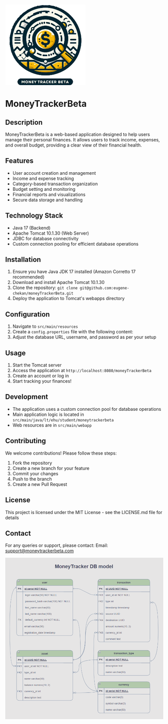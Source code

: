 ![logo.png](src%2Fmain%2Fwebapp%2Fimg%2Flogo.png)
# MoneyTrackerBeta

## Description
MoneyTrackerBeta is a web-based application designed to help users manage their personal finances. It allows users to track income, expenses, and overall budget, providing a clear view of their financial health.

## Features
- User account creation and management
- Income and expense tracking
- Category-based transaction organization
- Budget setting and monitoring
- Financial reports and visualizations
- Secure data storage and handling

## Technology Stack
- Java 17 (Backend)
- Apache Tomcat 10.1.30 (Web Server)
- JDBC for database connectivity
- Custom connection pooling for efficient database operations

## Installation
1. Ensure you have Java JDK 17 installed (Amazon Corretto 17 recommended)
2. Download and install Apache Tomcat 10.1.30
3. Clone the repository: `git clone git@github.com:eugene-chekan/moneyTrackerBeta.git`
4. Deploy the application to Tomcat's webapps directory

## Configuration
1. Navigate to `src/main/resources`
2. Create a `config.properties` file with the following content:
3. Adjust the database URL, username, and password as per your setup

## Usage
1. Start the Tomcat server
2. Access the application at `http://localhost:8080/moneyTrackerBeta`
3. Create an account or log in
4. Start tracking your finances!

## Development
- The application uses a custom connection pool for database operations
- Main application logic is located in `src/main/java/lt/ehu/student/moneytrackerbeta`
- Web resources are in `src/main/webapp`

## Contributing
We welcome contributions! Please follow these steps:
1. Fork the repository
2. Create a new branch for your feature
3. Commit your changes
4. Push to the branch
5. Create a new Pull Request

## License
This project is licensed under the MIT License - see the LICENSE.md file for details

## Contact
For any queries or support, please contact:
Email: support@moneytrackerbeta.com



![database_erd.png](src/main/webapp/img/database_erd.png "Application database model")